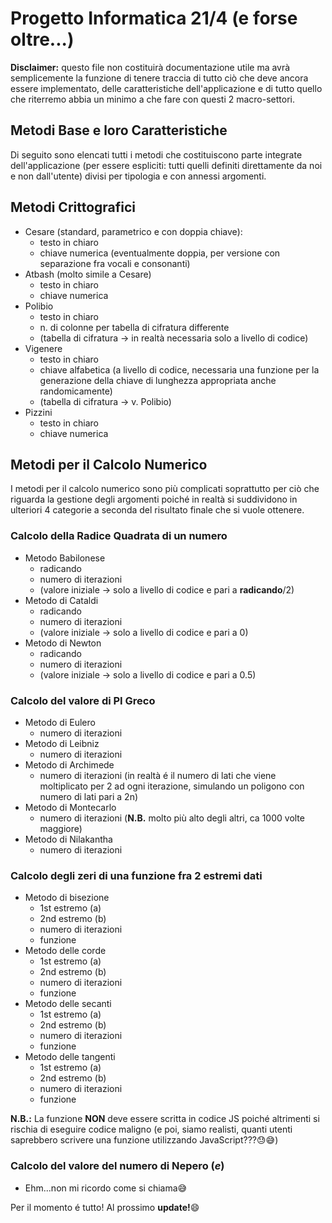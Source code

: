# Progetto Informatica 21/4 (e forse oltre...)

**Disclaimer:** questo file non costituirà documentazione utile ma avrà
semplicemente la funzione di tenere traccia di tutto ciò che deve ancora essere
implementato, delle caratteristiche dell'applicazione e di tutto quello che
riterremo abbia un minimo a che fare con questi 2 macro-settori.

## Metodi Base e loro Caratteristiche
Di seguito sono elencati tutti i metodi che costituiscono parte integrate
dell'applicazione (per essere espliciti: tutti quelli definiti direttamente da
noi e non dall'utente) divisi per tipologia e con annessi argomenti.

## Metodi Crittografici
* Cesare (standard, parametrico e con doppia chiave):
    - testo in chiaro
    - chiave numerica (eventualmente doppia, per versione con separazione fra vocali e consonanti)
* Atbash (molto simile a Cesare)
    - testo in chiaro
    - chiave numerica
* Polibio
    - testo in chiaro
    - n. di colonne per tabella di cifratura differente
    - (tabella di cifratura -> in realtà necessaria solo a livello di codice)
* Vigenere
    - testo in chiaro
    - chiave alfabetica (a livello di codice, necessaria una funzione per la
      generazione della chiave di lunghezza appropriata anche randomicamente)
    - (tabella di cifratura -> v. Polibio)
* Pizzini
    - testo in chiaro
    - chiave numerica

## Metodi per il Calcolo Numerico
I metodi per il calcolo numerico sono più complicati soprattutto per ciò che
riguarda la gestione degli argomenti poiché in realtà si suddividono in ulteriori
4 categorie a seconda del risultato finale che si vuole ottenere.

### Calcolo della Radice Quadrata di un numero
* Metodo Babilonese
    - radicando
    - numero di iterazioni
    - (valore iniziale -> solo a livello di codice e pari a **radicando**/2)
* Metodo di Cataldi
    - radicando
    - numero di iterazioni
    - (valore iniziale -> solo a livello di codice e pari a 0)
* Metodo di Newton
    - radicando
    - numero di iterazioni
    - (valore iniziale -> solo a livello di codice e pari a 0.5)

### Calcolo del valore di PI Greco
* Metodo di Eulero
    - numero di iterazioni
* Metodo di Leibniz
    - numero di iterazioni
* Metodo di Archimede
    - numero di iterazioni (in realtà é il numero di lati che viene moltiplicato
      per 2 ad ogni iterazione, simulando un poligono con numero di lati pari a 2n)
* Metodo di Montecarlo
    - numero di iterazioni (**N.B.** molto più alto degli altri, ca 1000 volte maggiore)
* Metodo di Nilakantha
    - numero di iterazioni

### Calcolo degli zeri di una funzione fra 2 estremi dati
* Metodo di bisezione
    - 1st estremo (a)
    - 2nd estremo (b)
    - numero di iterazioni
    - funzione
* Metodo delle corde
    - 1st estremo (a)
    - 2nd estremo (b)
    - numero di iterazioni
    - funzione
* Metodo delle secanti
    - 1st estremo (a)
    - 2nd estremo (b)
    - numero di iterazioni
    - funzione
* Metodo delle tangenti
    - 1st estremo (a)
    - 2nd estremo (b)
    - numero di iterazioni
    - funzione

**N.B.:** La funzione **NON** deve essere scritta in codice JS poiché altrimenti
si rischia di eseguire codice maligno (e poi, siamo realisti, quanti utenti
saprebbero scrivere una funzione utilizzando JavaScript???😓😅)

### Calcolo del valore del numero di Nepero (*e*)
* Ehm...non mi ricordo come si chiama😅

Per il momento é tutto! Al prossimo **update!**😄
